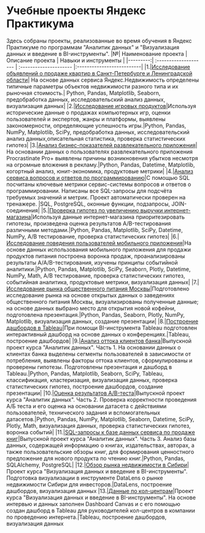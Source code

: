 # Учебные проекты Яндекс Практикума
Здесь собраны проекты, реализованные во время обучения в Яндекс Практикуме по программам "Аналитик данных" и "Визуализация данных и введение в BI-инструменты". 
|№| Наименование проекта | Описание проекта | Навыки и инструменты |
|---------:| :-------------------- | :--------------------- |:--------------------------|
|1.|[Исследование объявлений о продаже квартир в Санкт-Петербурге и Ленинградской области](https://github.com/YanaBogacheva/Portfolio/tree/main/01.%20%D0%98%D1%81%D1%81%D0%BB%D0%B5%D0%B4%D0%BE%D0%B2%D0%B0%D0%BD%D0%B8%D0%B5%20%D0%BE%D0%B1%D1%8A%D1%8F%D0%B2%D0%BB%D0%B5%D0%BD%D0%B8%D0%B9%20%D0%BE%20%D0%BF%D1%80%D0%BE%D0%B4%D0%B0%D0%B6%D0%B5%20%D0%BA%D0%B2%D0%B0%D1%80%D1%82%D0%B8%D1%80)| На основе данных сервиса Яндекс.Недвижимость определены типичные параметры объектов недвижимости разного типа и их рыночная стоимость.| Python, Pandas, Matplotlib, Seaborn, предобработка данных, исследовательский анализ данных, визуализация данных|
|2.|[Исследование игровых продуктов](https://github.com/YanaBogacheva/Portfolio/tree/main/02.%20%D0%98%D1%81%D1%81%D0%BB%D0%B5%D0%B4%D0%BE%D0%B2%D0%B0%D0%BD%D0%B8%D0%B5%20%D0%B8%D0%B3%D1%80%D0%BE%D0%B2%D1%8B%D1%85%20%D0%BF%D1%80%D0%BE%D0%B4%D1%83%D0%BA%D1%82%D0%BE%D0%B2)|Используя исторические данные о продажах компьютерных игр, оценки пользователей и экспертов, жанры и платформы, выявлены закономерности, определяющие успешность игры.|Python, Pandas, NumPy, Matplotlib, SciPy, предобработка данных, исследовательский анализ данных,описательная статистика, проверка статистических гипотез|
|3.|[Анализ бизнес-показателей развлекательного приложения](https://github.com/YanaBogacheva/Portfolio/tree/main/03.%20%D0%90%D0%BD%D0%B0%D0%BB%D0%B8%D0%B7%20%D0%B1%D0%B8%D0%B7%D0%BD%D0%B5%D1%81-%D0%BF%D0%BE%D0%BA%D0%B0%D0%B7%D0%B0%D1%82%D0%B5%D0%BB%D0%B5%D0%B9%20%D1%80%D0%B0%D0%B7%D0%B2%D0%BB%D0%B5%D0%BA%D0%B0%D1%82%D0%B5%D0%BB%D1%8C%D0%BD%D0%BE%D0%B3%D0%BE%20%D0%BF%D1%80%D0%B8%D0%BB%D0%BE%D0%B6%D0%B5%D0%BD%D0%B8%D1%8F)|На основании данных о пользователях развлекательного приложения Procrastinate Pro+ выявлены причины возникновения убытков несмотря на огромные вложения в рекламу.|Python, Pandas, Datetime, Matplotlib, когортный анализ, юнит-экономика, продуктовые метрики|
|4.|[Анализ сервиса вопросов и ответов по программированию](https://github.com/YanaBogacheva/Portfolio/tree/main/04.%20%D0%90%D0%BD%D0%B0%D0%BB%D0%B8%D0%B7%20%D1%81%D0%B5%D1%80%D0%B2%D0%B8%D1%81%D0%B0%20%D0%B2%D0%BE%D0%BF%D1%80%D0%BE%D1%81%D0%BE%D0%B2%20%D0%B8%20%D0%BE%D1%82%D0%B2%D0%B5%D1%82%D0%BE%D0%B2%20%D0%BF%D0%BE%20%D0%BF%D1%80%D0%BE%D0%B3%D1%80%D0%B0%D0%BC%D0%BC%D0%B8%D1%80%D0%BE%D0%B2%D0%B0%D0%BD%D0%B8%D1%8E)|С помощью SQL посчитаны ключевые метрики сервис-системы вопросов и ответов о программировании. Написаны все SQL-запросы для подсчёта требуемых значений и метрик. Проект автоматически проверен на тренажере. |SQL, PostgreSQL, оконные функции, подзапросы, JOIN-соединения|
|5.|[Проверка гипотез по увеличению выручки интернет-магазина](https://github.com/YanaBogacheva/Portfolio/tree/main/05.%20%D0%9F%D1%80%D0%BE%D0%B2%D0%B5%D1%80%D0%BA%D0%B0%20%D0%B3%D0%B8%D0%BF%D0%BE%D1%82%D0%B5%D0%B7%20%D0%BF%D0%BE%20%D1%83%D0%B2%D0%B5%D0%BB%D0%B8%D1%87%D0%B5%D0%BD%D0%B8%D1%8E%20%D0%B2%D1%8B%D1%80%D1%83%D1%87%D0%BA%D0%B8%20%D0%B8%D0%BD%D1%82%D0%B5%D1%80%D0%BD%D0%B5%D1%82-%D0%BC%D0%B0%D0%B3%D0%B0%D0%B7%D0%B8%D0%BD%D0%B0)|Используя данные интернет-магазина приоритезировать гипотезы, произведена оценка результатов A/B-тестирования различными методами.|Python, Pandas, Matplotlib, SciPy, Datetime, NumPy, А/В тестирование, проверка статистических гипотез|
|6.|[Исследование поведения пользователей мобильного приложения](https://github.com/YanaBogacheva/Portfolio/tree/main/06.%20%D0%98%D1%81%D1%81%D0%BB%D0%B5%D0%B4%D0%BE%D0%B2%D0%B0%D0%BD%D0%B8%D0%B5%20%D0%BF%D0%BE%D0%B2%D0%B5%D0%B4%D0%B5%D0%BD%D0%B8%D1%8F%20%D0%BF%D0%BE%D0%BB%D1%8C%D0%B7%D0%BE%D0%B2%D0%B0%D1%82%D0%B5%D0%BB%D0%B5%D0%B9%20%D0%BC%D0%BE%D0%B1%D0%B8%D0%BB%D1%8C%D0%BD%D0%BE%D0%B3%D0%BE%20%D0%BF%D1%80%D0%B8%D0%BB%D0%BE%D0%B6%D0%B5%D0%BD%D0%B8%D1%8F)|На основе данных использования мобильного приложения для продажи продуктов питания построена воронка продаж, проанализированы результаты A/A/B-тестирования, изучены принципы событийной аналитики.|Python, Pandas, Matplotlib, SciPy, Seaborn, Plotly, Datetime, NumPy, Math, А/В тестирование, проверка статистических гипотез, событийная аналитика, продуктовые метрики, визуализация данных|
|7.|[Исследование рынка общественного питания Москвы](https://github.com/YanaBogacheva/Portfolio/tree/main/07.%20%D0%98%D1%81%D1%81%D0%BB%D0%B5%D0%B4%D0%BE%D0%B2%D0%B0%D0%BD%D0%B8%D0%B5%20%D1%80%D1%8B%D0%BD%D0%BA%D0%B0%20%D0%BE%D0%B1%D1%89%D0%B5%D1%81%D1%82%D0%B2%D0%B5%D0%BD%D0%BD%D0%BE%D0%B3%D0%BE%20%D0%BF%D0%B8%D1%82%D0%B0%D0%BD%D0%B8%D1%8F)|Подготовлено исследование рынка на основе открытых данных о заведениях общественного питания Москвы, визуализированы полученные данные; на основе данных выбрано место для открытия новой кофейни, подготовлена презентация.|Python, Pandas, Seaborn, Plotly, NumPy, Matplotlib, визуализация данных, создание презентации|
|8.|[Построение дашбордов в Tableau](https://github.com/YanaBogacheva/Portfolio/tree/main/08.%20%D0%9F%D0%BE%D1%81%D1%82%D1%80%D0%BE%D0%B5%D0%BD%D0%B8%D0%B5%20%D0%B4%D0%B0%D1%88%D0%B1%D0%BE%D1%80%D0%B4%D0%BE%D0%B2%20%D0%B2%20Tableau)|При помощи BI-инструмента Tableau подготовлен интерактивный дашборд на основе данных о конференциях.|Tableau, построение дашбордов|
|9.|[Анализ оттока клиентов банка](https://github.com/YanaBogacheva/Portfolio/tree/main/09.%20%20%D0%90%D0%BD%D0%B0%D0%BB%D0%B8%D0%B7%20%D0%BE%D1%82%D1%82%D0%BE%D0%BA%D0%B0%20%D0%BA%D0%BB%D0%B8%D0%B5%D0%BD%D1%82%D0%BE%D0%B2%20%D0%B1%D0%B0%D0%BD%D0%BA%D0%B0)|Выпускной проект курса "Аналитик данных". Часть 1. На основании данных о клиентах банка выделены сегменты пользователей в зависимости от потребления, выявлены факторы оттока клиентов, сформулированы и проверены гипотезы. Подготовлены презентация и дашборд в Tableau.|Python, Pandas, Matplotlib, Seaborn, SciPy, Tableau, классификация, кластеризация, визуализация данных, проверка статистических гипотез, построение дашбордов, создание презентации|
|10.|[Оценка результатов A/B-теста](https://github.com/YanaBogacheva/Portfolio/tree/main/10.%20%D0%9E%D1%86%D0%B5%D0%BD%D0%BA%D0%B0%20%D1%80%D0%B5%D0%B7%D1%83%D0%BB%D1%8C%D1%82%D0%B0%D1%82%D0%BE%D0%B2%20%D0%90%D0%92%20%D1%82%D0%B5%D1%81%D1%82%D0%B0)|Выпускной проект курса "Аналитик данных". Часть 2. Проверка корректности проведения А/Б теста и его оценка на основании датасета с действиями пользователей, технического задания и вспомогательных датасетов.|Python, Pandas, NumPy, Matplotlib, Seaborn, Datetime, SciPy, Plotly, Math, визуализация данных, проверка статистических гипотез, воронка событий|
|11.|[SQL-запросы к базе данных сервиса по продаже книг](https://github.com/YanaBogacheva/Portfolio/tree/main/11.%20SQL-%D0%B7%D0%B0%D0%BF%D1%80%D0%BE%D1%81%D1%8B%20%D0%BA%20%D0%B1%D0%B0%D0%B7%D0%B5%20%D0%B4%D0%B0%D0%BD%D0%BD%D1%8B%D1%85%20%D1%81%D0%B5%D1%80%D0%B2%D0%B8%D1%81%D0%B0%20%D0%BF%D0%BE%20%D0%BF%D1%80%D0%BE%D0%B4%D0%B0%D0%B6%D0%B5%20%D0%BA%D0%BD%D0%B8%D0%B3)|Выпускной проект курса "Аналитик данных". Часть 3. Анализ базы данных, содержащей информацию о книгах, издательствах, авторах, а также пользовательские обзоры книг, для формирования ценностного предложение для нового продукта по чтению книг.|Python, Pandas, SQLAlchemy, PostgreSQL|
|12.|[Обзор рынка недвижимости в Сибири](https://github.com/YanaBogacheva/Portfolio/tree/main/12.%20%D0%9E%D0%B1%D0%B7%D0%BE%D1%80%20%D1%80%D1%8B%D0%BD%D0%BA%D0%B0%20%D0%BD%D0%B5%D0%B4%D0%B2%D0%B8%D0%B6%D0%B8%D0%BC%D0%BE%D1%81%D1%82%D0%B8%20%D0%B2%20%D0%A1%D0%B8%D0%B1%D0%B8%D1%80%D0%B8)|Проект курса "Визуализация данных и введение в BI-инструменты". Подготовка визуализации в инструменте DataLens о рынке недвижимости Сибири для инвесторов.|DataLens, построение дашбордов, визуализация данных
|13.|[Данные по кол-центрам](https://github.com/YanaBogacheva/Portfolio/tree/main/13.%20%D0%94%D0%B0%D0%BD%D0%BD%D1%8B%D0%B5%20%D0%BF%D0%BE%20%D0%BA%D0%BE%D0%BB-%D1%86%D0%B5%D0%BD%D1%82%D1%80%D0%B0%D0%BC)|Проект курса "Визуализация данных и введение в BI-инструменты". На основе интервью и данных заполнен Dashboard Canvas и с его помощью создан дашборд в Tableau для руководителей кол-центров в компании по проведению интернета.|Tableau, построение дашбордов, визуализация данных